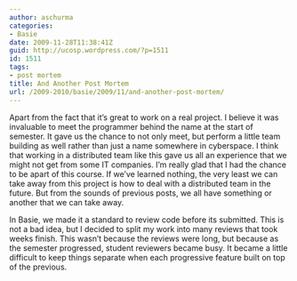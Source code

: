 ```yaml
---
author: aschurma
categories:
- Basie
date: 2009-11-28T11:38:41Z
guid: http://ucosp.wordpress.com/?p=1511
id: 1511
tags:
- post mortem
title: And Another Post Mortem
url: /2009-2010/basie/2009/11/and-another-post-mortem/
---
```


Apart from the fact that it&#8217;s great to work on a real project. I believe it was invaluable to meet the programmer behind the name at the start of semester. It gave us the chance to not only meet, but perform a little team building as well rather than just a name somewhere in cyberspace. I think that working in a distributed team like this gave us all an experience that we might not get from some IT companies. I&#8217;m really glad that I had the chance to be apart of this course. If we&#8217;ve learned nothing, the very least we can take away from this project is how to deal with a distributed team in the future. But from the sounds of previous posts, we all have something or another that we can take away.

In Basie, we made it a standard to review code before its submitted. This is not a bad idea, but I decided to split my work into many reviews that took weeks finish. This wasn&#8217;t because the reviews were long, but because as the semester progressed, student reviewers became busy. It became a little difficult to keep things separate when each progressive feature built on top of the previous.